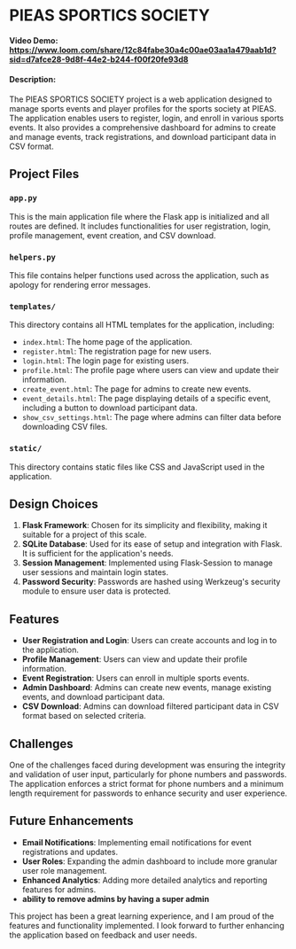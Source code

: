 # PIEAS SPORTICS SOCIETY
#### Video Demo:  <https://www.loom.com/share/12c84fabe30a4c00ae03aa1a479aab1d?sid=d7afce28-9d8f-44e2-b244-f00f20fe93d8>
#### Description:

The PIEAS SPORTICS SOCIETY project is a web application designed to manage sports events and player profiles for the sports society at PIEAS. The application enables users to register, login, and enroll in various sports events. It also provides a comprehensive dashboard for admins to create and manage events, track registrations, and download participant data in CSV format.

## Project Files

### `app.py`
This is the main application file where the Flask app is initialized and all routes are defined. It includes functionalities for user registration, login, profile management, event creation, and CSV download.

### `helpers.py`
This file contains helper functions used across the application, such as apology for rendering error messages.

### `templates/`
This directory contains all HTML templates for the application, including:
- `index.html`: The home page of the application.
- `register.html`: The registration page for new users.
- `login.html`: The login page for existing users.
- `profile.html`: The profile page where users can view and update their information.
- `create_event.html`: The page for admins to create new events.
- `event_details.html`: The page displaying details of a specific event, including a button to download participant data.
- `show_csv_settings.html`: The page where admins can filter data before downloading CSV files.

### `static/`
This directory contains static files like CSS and JavaScript used in the application.

## Design Choices

1. **Flask Framework**: Chosen for its simplicity and flexibility, making it suitable for a project of this scale.
2. **SQLite Database**: Used for its ease of setup and integration with Flask. It is sufficient for the application's needs.
3. **Session Management**: Implemented using Flask-Session to manage user sessions and maintain login states.
4. **Password Security**: Passwords are hashed using Werkzeug's security module to ensure user data is protected.

## Features

- **User Registration and Login**: Users can create accounts and log in to the application.
- **Profile Management**: Users can view and update their profile information.
- **Event Registration**: Users can enroll in multiple sports events.
- **Admin Dashboard**: Admins can create new events, manage existing events, and download participant data.
- **CSV Download**: Admins can download filtered participant data in CSV format based on selected criteria.

## Challenges

One of the challenges faced during development was ensuring the integrity and validation of user input, particularly for phone numbers and passwords. The application enforces a strict format for phone numbers and a minimum length requirement for passwords to enhance security and user experience.

## Future Enhancements

- **Email Notifications**: Implementing email notifications for event registrations and updates.
- **User Roles**: Expanding the admin dashboard to include more granular user role management.
- **Enhanced Analytics**: Adding more detailed analytics and reporting features for admins.
- **ability to remove admins by having a super admin**

This project has been a great learning experience, and I am proud of the features and functionality implemented. I look forward to further enhancing the application based on feedback and user needs.
